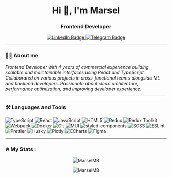 <h1 align="center">Hi 👋, I'm Marsel</h1>
<h3 align="center">Frontend Developer</h3>

<div id="header" align="center">
  <div id="badges">
    <a href="https://www.linkedin.com/in/bulyakkulov-m/">
      <img src="https://img.shields.io/badge/LinkedIn-blue?style=for-the-badge&logo=linkedin&logoColor=white" alt="LinkedIn Badge"/>
    </a>
    <a href="https://t.me/RedPlanetSurfer">
      <img src="https://img.shields.io/badge/telegram-blue?style=for-the-badge&logo=telegram&logoColor=white" alt="Telegram Badge"/>
    </a>
  </div>
  
  <img src="https://komarev.com/ghpvc/?username=MarselMB&style=flat-square&color=blue" alt=""/>
</div>

---

### :man_technologist: About me

*Frontend Developer with 4 years of commercial experience building scalable and maintainable interfaces using React and TypeScript. Collaborated on various projects in cross-functional teams alongside ML and backend developers. Passionate about clean architecture, performance optimization, and improving developer experience.*

---

### :hammer_and_wrench: Languages and Tools
  ![TypeScript](https://img.shields.io/badge/-TypeScript-3178C6?logo=typescript&logoColor=fff)
  ![React](https://img.shields.io/badge/-React-61DAFB?logo=react&logoColor=000)
  ![JavaScript](https://img.shields.io/badge/-JavaScript-F7DF1E?logo=javascript&logoColor=000)
  ![HTML5](https://img.shields.io/badge/-HTML5-E34F26?logo=html5&logoColor=fff)
  ![Redux](https://img.shields.io/badge/-Redux-764ABC?logo=redux&logoColor=fff)
  ![Redux Toolkit](https://img.shields.io/badge/-Redux_Toolkit-764ABC?logo=redux&logoColor=fff)
  ![Webpack](https://img.shields.io/badge/-Webpack-8DD6F9?logo=webpack&logoColor=000)
  ![Docker](https://img.shields.io/badge/-Docker-2496ED?logo=docker&logoColor=fff)
  ![Git](https://img.shields.io/badge/-Git-F05032?logo=git&logoColor=fff)
  ![MUI](https://img.shields.io/badge/-MUI-007FFF?logo=mui&logoColor=fff)
  ![styled-components](https://img.shields.io/badge/-styled--components-DB7093?logo=styled-components&logoColor=fff)
  ![SCSS](https://img.shields.io/badge/-SCSS-CC6699?logo=sass&logoColor=fff)
  ![ESLint](https://img.shields.io/badge/-ESLint-4B32C3?logo=eslint&logoColor=fff)
  ![Prettier](https://img.shields.io/badge/-Prettier-F7B93E?logo=prettier&logoColor=000)
  ![Husky](https://img.shields.io/badge/-Husky-000000?logo=git&logoColor=fff)
  ![Plotly](https://img.shields.io/badge/-Plotly-3F4F75?logo=plotly)
  ![ECharts](https://img.shields.io/badge/-ECharts-000000?logo=apacheecharts&logoColor=fff)
  ![Figma](https://img.shields.io/badge/-Figma-F24E1E?logo=figma&logoColor=fff)

  ---

  ### :fire: My Stats :
  <div align="center">
    <p><img src="https://github-readme-stats.vercel.app/api/top-langs?username=MarselMB&show_icons=true&theme=dark&locale=en&layout=compact" alt="MarselMB" /></p>
    <p><img src="https://github-readme-stats.vercel.app/api?username=MarselMB&show_icons=true&theme=dark&locale=en" alt="MarselMB" /></p>
  </div>
  
